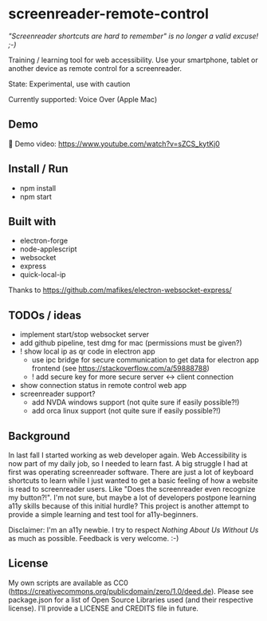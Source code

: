 # screenreader-remote-control
*"Screenreader shortcuts are hard to remember" is no longer a valid excuse! ;-)*

Training / learning tool for web accessibility. Use your smartphone, tablet or another device as remote control for a screenreader. 

State: Experimental, use with caution 

Currently supported: Voice Over (Apple Mac)

## Demo

🎥   Demo video: https://www.youtube.com/watch?v=sZCS_kytKj0

## Install / Run

- npm install
- npm start

## Built with

- electron-forge
- node-applescript
- websocket
- express
- quick-local-ip

Thanks to https://github.com/mafikes/electron-websocket-express/

## TODOs / ideas

- implement start/stop websocket server
- add github pipeline, test dmg for mac (permissions must be given?)
- ! show local ip as qr code in electron app
    - use ipc bridge for secure communication to get data for electron app frontend (see https://stackoverflow.com/a/59888788)
    - ! add secure key for more secure server <-> client connection
- show connection status in remote control web app
- screenreader support?
    - add NVDA windows support (not quite sure if easily possible?!)
    - add orca linux support (not quite sure if easily possible?!)

## Background

In last fall I started working as web developer again. Web Accessibility is now part of my daily job, so I needed to learn fast. A big struggle I had at first was operating screenreader software. There are just a lot of keyboard shortcuts to learn while I just wanted to get a basic feeling of how a website is read to screenreader users. Like "Does the screenreader even recognize my button?!".  I'm not sure, but maybe a lot of developers postpone learning a11y skills because of this initial hurdle? 
This project is another attempt to provide a simple learning and test tool for a11y-beginners. 

Disclaimer: I'm an a11y newbie. I try to respect *Nothing About Us Without Us* as much as possible. Feedback is very welcome. :-)

## License

My own scripts are available as CC0 (https://creativecommons.org/publicdomain/zero/1.0/deed.de). Please see package.json for a list of Open Source Libraries used (and their respective license). I'll provide a LICENSE and CREDITS file in future.
